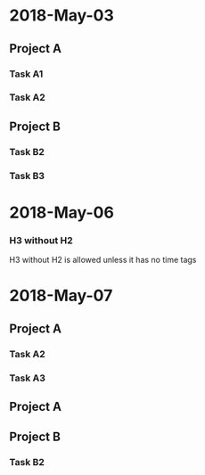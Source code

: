 # 2018-May-03

Project A
---------

### Task A1

### Task A2

## Project B

### Task B2

### Task B3

# 2018-May-06

### H3 without H2

H3 without H2 is allowed unless it has no time tags

# 2018-May-07

## Project A

### Task A2

<task-start t="20180506 12:25:50 -0700"/>
<task-start t="20180506 12:20:54 -0700"/>
<task-stop t="20180506 12:25:50 -0700"/>
<task-stop t="20180506 12:41:18 -0700"/>

### Task A3

<task-start t="20180506 09:00:02 -0700"/>
<task-stop t="20180506 11:05:00 -0700"/>

## Project A

## Project B

### Task B2

<task-start t="20180506 13:41:02 -0700"/>
<task-stop t="20180506 14:05:18 -0700"/>
